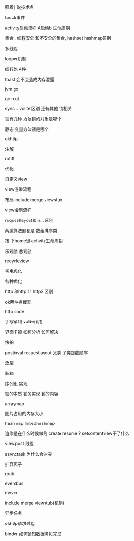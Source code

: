 

照着jl 说技术点

touch事件

activity启动流程 A启动b 生命周期

集合 , 线程安全 和不安全的集合, hashset  hashmap区别

多线程

 looper机制

线程池 4种

toast 会不会造成内存泄露

jvm gc

gc root

sync... volite  区别 还有其他 锁相关



锁有几种  方法锁的对象是哪个

静态 变量方法锁是哪个

okhttp

注解

rotift

优化  

自定义view

view渲染流程

布局 include merge viewstub

view绘制流程

requestlayout和in... 区别

两道算法题都是 数组排序类

按 下home键 activity生命周期

乐观锁  悲观锁

recycleview 

耗电优化

各种优化

http 和http 1.1  http2 区别

ok两种拦截器

http code

手写单利 volite作用

界面卡顿 如何分析 如何解决

快拍

postinval  requestlayout 
父类 子类加载顺序

泛型

装箱 

序列化 实现

锁的本质 锁的实现 锁的内容

arraymap

图片占用的内存大小

hashmap linkedhashmap 

渲染是在什么时候做的 create resume ? setcontentview干了什么

view.post  线程



asynctask 为什么会冲突



扩容因子

rotift

eventbus

mvvm

include merge viewstub(机制)

异步任务

okhttp请求过程

binder 如何通知数据拷贝完成





